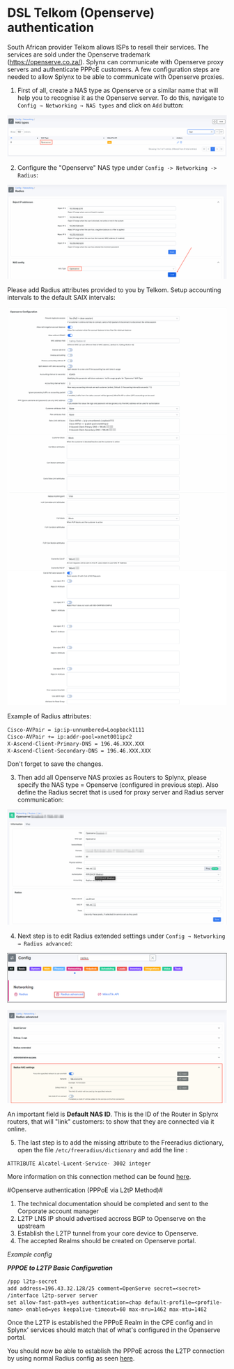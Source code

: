 DSL Telkom (Openserve) authentication
==========

South African provider Telkom allows ISPs to resell their services. The services are sold under the Openserve trademark (https://openserve.co.za/). Splynx can communicate with Openserve proxy servers and authenticate PPPoE customers. A few configuration steps are needed to allow Splynx to be able to communicate with Openserve proxies.


1. First of all, create a NAS type as Openserve or a similar name that will help you to recognise it as the Openserve server. To do this, navigate to `Config → Networking → NAS types` and click on `Add` button:

![add_nas](add_nas_type.png)

2. Configure the "Openserve" NAS type under `Config -> Networking -> Radius`:

![configure_radius](radius_settings.png)

 Please add Radius attributes provided to you by Telkom. Setup accounting intervals to the default SAIX intervals:

![settings_1](radius_settings_1.png)
![settings_2](radius_settings_2.png)
![settings_3](radius_settings_3.png)

Example of Radius attributes:

```
Cisco-AVPair = ip:ip-unnumbered=Loopback1111
Cisco-AVPair += ip:addr-pool=xnet001ipc2
X-Ascend-Client-Primary-DNS = 196.46.XXX.XXX
X-Ascend-Client-Secondary-DNS = 196.46.XXX.XXX
```

Don't forget to save the changes.

3. Then add all Openserve NAS proxies as Routers to Splynx, please specify the NAS type = Openserve (configured in previous step). Also define the Radius secret that is used for proxy server and Radius server communication:

![router](router.png)


4. Next step is to edit Radius extended settings under `Config → Networking → Radius advanced`:

![go_to_advanced](radius_advanced.png)

![advanced](default_nas.png)

An important field is **Default NAS ID**. This is the ID of the Router in Splynx routers, that will "link" customers: to show that they are connected via it online.


5. The last step is to add the missing attribute to the Freeradius dictionary, open the file `/etc/freeradius/dictionary` and add the line :
```
ATTRIBUTE Alcatel-Lucent-Service- 3002 integer
```

More information on this connection method can be found [here](RADIUS_Authentication_Information_For_IPC_Customers.pdf).

#Openserve authentication (PPPoE via L2tP Method)#

1. The technical documentation should be completed and sent to the Corporate account manager
2. L2TP LNS IP should advertised accross BGP to Openserve on the upstream
3. Establish the L2TP tunnel from your core device to Openserve.
4. The accepted Realms should be created on Openserve portal.

*Example config* 

***PPPOE to L2TP Basic Configuration***
```
/ppp l2tp-secret
add address=196.43.32.128/25 comment=OpenServe secret=<secret>
/interface l2tp-server server
set allow-fast-path=yes authentication=chap default-profile=<profile-name> enabled=yes keepalive-timeout=60 max-mru=1462 max-mtu=1462
```
Once the L2TP is established the PPPoE Realm in the CPE config and in Splynx' services should match that of what's configured in the Openserve portal.

You should now be able to establish the PPPoE across the L2TP connection by using normal Radius config as seen [here](https://docs.splynx.com/networking/authentication_of_customers/mikrotik_pppoe_radius).
